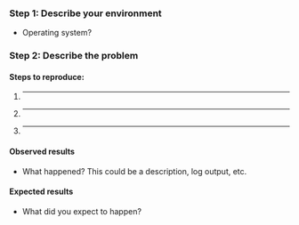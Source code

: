 ### Step 1: Describe your environment

* Operating system?
  
### Step 2: Describe the problem

#### Steps to reproduce:

1. ___
2. ___
3. ___
  
#### Observed results

* What happened? This could be a description, log output, etc.
  
#### Expected results

* What did you expect to happen?